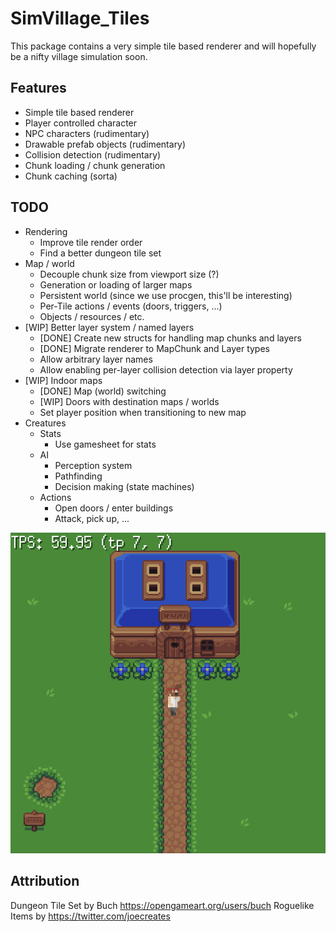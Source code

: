 # SimVillage_Tiles

This package contains a very simple tile based renderer and will hopefully be a nifty village simulation soon.

## Features

* Simple tile based renderer
* Player controlled character
* NPC characters (rudimentary)
* Drawable prefab objects (rudimentary)
* Collision detection (rudimentary)
* Chunk loading / chunk generation
* Chunk caching (sorta)

## TODO

* Rendering
  * Improve tile render order
  * Find a better dungeon tile set
* Map / world
  * Decouple chunk size from viewport size (?)
  * Generation or loading of larger maps
  * Persistent world (since we use procgen, this'll be interesting)
  * Per-Tile actions / events (doors, triggers, ...)
  * Objects / resources / etc.
* [WIP] Better layer system / named layers
  * [DONE] Create new structs for handling map chunks and layers
  * [DONE] Migrate renderer to MapChunk and Layer types
  * Allow arbitrary layer names
  * Allow enabling per-layer collision detection via layer property
* [WIP] Indoor maps
  * [DONE] Map (world) switching
  * [WIP] Doors with destination maps / worlds
  * Set player position when transitioning to new map
* Creatures
  * Stats
    * Use gamesheet for stats
  * AI
    * Perception system
    * Pathfinding
    * Decision making (state machines)
  * Actions
    * Open doors / enter buildings
    * Attack, pick up, ...

![alt text](https://raw.githubusercontent.com/Flokey82/go_gens/master/simvillage_tiles/images/rgb.png "Screenshot!")

## Attribution

Dungeon Tile Set by Buch https://opengameart.org/users/buch
Roguelike Items by https://twitter.com/joecreates